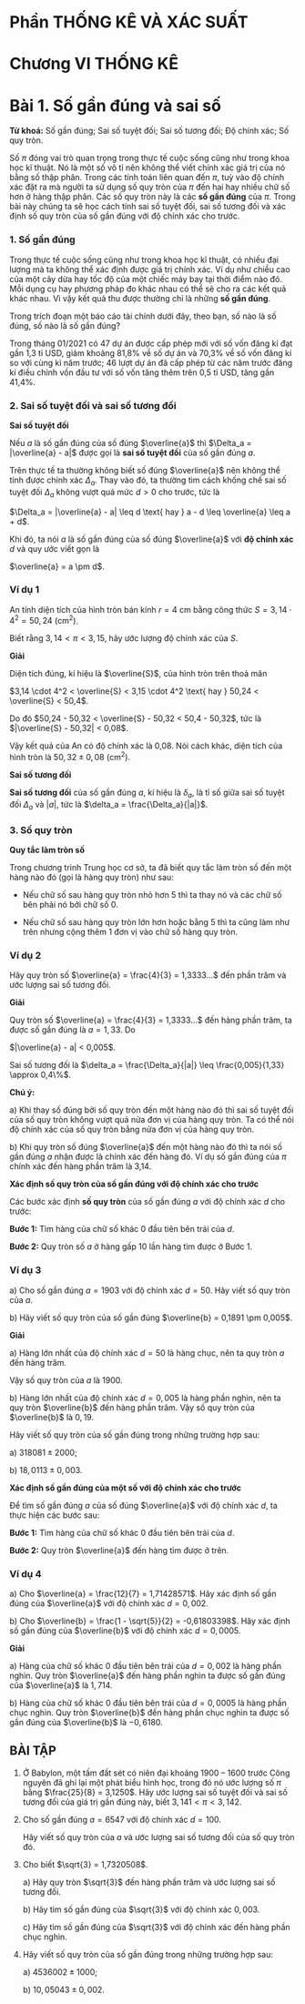 # Phần THỐNG KÊ VÀ XÁC SUẤT

# Chương VI THỐNG KÊ

# Bài 1. Số gần đúng và sai số

**Từ khoá:** Số gần đúng; Sai số tuyệt đối; Sai số tương đối; Độ chính xác; Số quy tròn.

Số $\pi$ đóng vai trò quan trọng trong thực tế cuộc sống cũng như trong khoa học kĩ thuật. Nó là một số vô tỉ nên không thể viết chính xác giá trị của nó bằng số thập phân. Trong các tính toán liên quan đến $\pi$, tuỳ vào độ chính xác đặt ra mà người ta sử dụng số quy tròn của $\pi$ đến hai hay nhiều chữ số hơn ở hàng thập phân. Các số quy tròn này là các **số gần đúng** của $\pi$. Trong bài này chúng ta sẽ học cách tính sai số tuyệt đối, sai số tương đối và xác định số quy tròn của số gần đúng với độ chính xác cho trước.

### 1. Số gần đúng

Trong thực tế cuộc sống cũng như trong khoa học kĩ thuật, có nhiều đại lượng mà ta không thể xác định được giá trị chính xác. Ví dụ như chiều cao của một cây dừa hay tốc độ của một chiếc máy bay tại thời điểm nào đó. Mỗi dụng cụ hay phương pháp đo khác nhau có thể sẽ cho ra các kết quả khác nhau. Vì vậy kết quả thu được thường chỉ là những **số gần đúng**.

Trong trích đoạn một báo cáo tài chính dưới đây, theo bạn, số nào là số đúng, số nào là số gần đúng?

Trong tháng 01/2021 có 47 dự án được cấp phép mới với số vốn đăng kí đạt gần 1,3 tỉ USD, giảm khoảng 81,8% về số dự án và 70,3% về số vốn đăng kí so với cùng kì năm trước; 46 lượt dự án đã cấp phép từ các năm trước đăng kí điều chỉnh vốn đầu tư với số vốn tăng thêm trên 0,5 tỉ USD, tăng gần 41,4%.

### 2. Sai số tuyệt đối và sai số tương đối

**Sai số tuyệt đối**

Nếu $a$ là số gần đúng của số đúng $\overline{a}$ thì $\Delta_a = |\overline{a} - a|$ được gọi là **sai số tuyệt đối** của số gần đúng $a$.

Trên thực tế ta thường không biết số đúng $\overline{a}$ nên không thể tính được chính xác $\Delta_a$. Thay vào đó, ta thường tìm cách khống chế sai số tuyệt đối $\Delta_a$ không vượt quá mức $d > 0$ cho trước, tức là

$\Delta_a = |\overline{a} - a| \leq d \text{ hay } a - d \leq \overline{a} \leq a + d$.

Khi đó, ta nói $a$ là số gần đúng của số đúng $\overline{a}$ với **độ chính xác** $d$ và quy ước viết gọn là

$\overline{a} = a \pm d$.

### Ví dụ 1

An tính diện tích của hình tròn bán kính $r = 4$ cm bằng công thức $S = 3,14 \cdot 4^2 = 50,24 \text{ (cm}^2)$.

Biết rằng $3,14 < \pi < 3,15$, hãy ước lượng độ chính xác của $S$.

**Giải**

Diện tích đúng, kí hiệu là $\overline{S}$, của hình tròn trên thoả mãn

$3,14 \cdot 4^2 < \overline{S} < 3,15 \cdot 4^2 \text{ hay } 50,24 < \overline{S} < 50,4$.

Do đó $50,24 - 50,32 < \overline{S} - 50,32 < 50,4 - 50,32$, tức là $|\overline{S} - 50,32| < 0,08$.

Vậy kết quả của An có độ chính xác là 0,08. Nói cách khác, diện tích của hình tròn là $50,32 \pm 0,08 \text{ (cm}^2)$.

**Sai số tương đối**

**Sai số tương đối** của số gần đúng $a$, kí hiệu là $\delta_a$, là tỉ số giữa sai số tuyệt đối $\Delta_a$ và $|a|$, tức là $\delta_a = \frac{\Delta_a}{|a|}$.

### 3. Số quy tròn

**Quy tắc làm tròn số**

Trong chương trình Trung học cơ sở, ta đã biết quy tắc làm tròn số đến một hàng nào đó (gọi là hàng quy tròn) như sau:

- Nếu chữ số sau hàng quy tròn nhỏ hơn 5 thì ta thay nó và các chữ số bên phải nó bởi chữ số 0.

- Nếu chữ số sau hàng quy tròn lớn hơn hoặc bằng 5 thì ta cũng làm như trên nhưng cộng thêm 1 đơn vị vào chữ số hàng quy tròn.

### Ví dụ 2

Hãy quy tròn số $\overline{a} = \frac{4}{3} = 1,3333...$ đến phần trăm và ước lượng sai số tương đối.

**Giải**

Quy tròn số $\overline{a} = \frac{4}{3} = 1,3333...$ đến hàng phần trăm, ta được số gần đúng là $a = 1,33$. Do

$|\overline{a} - a| < 0,005$.

Sai số tương đối là $\delta_a = \frac{\Delta_a}{|a|} \leq \frac{0,005}{1,33} \approx 0,4\%$.

**Chú ý:**

a) Khi thay số đúng bởi số quy tròn đến một hàng nào đó thì sai số tuyệt đối của số quy tròn không vượt quá nửa đơn vị của hàng quy tròn. Ta có thể nói độ chính xác của số quy tròn bằng nửa đơn vị của hàng quy tròn.

b) Khi quy tròn số đúng $\overline{a}$ đến một hàng nào đó thì ta nói số gần đúng $a$ nhận được là chính xác đến hàng đó. Ví dụ số gần đúng của $\pi$ chính xác đến hàng phần trăm là 3,14.

**Xác định số quy tròn của số gần đúng với độ chính xác cho trước**

Các bước xác định **số quy tròn** của số gần đúng $a$ với độ chính xác $d$ cho trước:

**Bước 1:** Tìm hàng của chữ số khác 0 đầu tiên bên trái của $d$.

**Bước 2:** Quy tròn số $a$ ở hàng gấp 10 lần hàng tìm được ở Bước 1.

### Ví dụ 3

a) Cho số gần đúng $a = 1903$ với độ chính xác $d = 50$. Hãy viết số quy tròn của $a$.

b) Hãy viết số quy tròn của số gần đúng $\overline{b} = 0,1891 \pm 0,005$.

**Giải**

a) Hàng lớn nhất của độ chính xác $d = 50$ là hàng chục, nên ta quy tròn $a$ đến hàng trăm.

Vậy số quy tròn của $a$ là $1900$.

b) Hàng lớn nhất của độ chính xác $d = 0,005$ là hàng phần nghìn, nên ta quy tròn $\overline{b}$ đến hàng phần trăm. Vậy số quy tròn của $\overline{b}$ là $0,19$.

Hãy viết số quy tròn của số gần đúng trong những trường hợp sau:

a) $318081 \pm 2000$;

b) $18,0113 \pm 0,003$.

**Xác định số gần đúng của một số với độ chính xác cho trước**


Để tìm số gần đúng $a$ của số đúng $\overline{a}$ với độ chính xác $d$, ta thực hiện các bước sau:

**Bước 1:** Tìm hàng của chữ số khác 0 đầu tiên bên trái của $d$.

**Bước 2:** Quy tròn $\overline{a}$ đến hàng tìm được ở trên.

### Ví dụ 4

a) Cho $\overline{a} = \frac{12}{7} = 1,71428571$. Hãy xác định số gần đúng của $\overline{a}$ với độ chính xác $d = 0,002$.

b) Cho $\overline{b} = \frac{1 - \sqrt{5}}{2} = -0,61803398$. Hãy xác định số gần đúng của $\overline{b}$ với độ chính xác $d = 0,0005$.

**Giải**

a) Hàng của chữ số khác 0 đầu tiên bên trái của $d = 0,002$ là hàng phần nghìn. Quy tròn $\overline{a}$ đến hàng phần nghìn ta được số gần đúng của $\overline{a}$ là $1,714$.

b) Hàng của chữ số khác 0 đầu tiên bên trái của $d = 0,0005$ là hàng phần chục nghìn. Quy tròn $\overline{b}$ đến hàng phần chục nghìn ta được số gần đúng của $\overline{b}$ là $-0,6180$.

## BÀI TẬP

1. Ở Babylon, một tấm đất sét có niên đại khoảng 1900 – 1600 trước Công nguyên đã ghi lại một phát biểu hình học, trong đó nó ước lượng số $\pi$ bằng $\frac{25}{8} = 3,1250$. Hãy ước lượng sai số tuyệt đối và sai số tương đối của giá trị gần đúng này, biết $3,141 < \pi < 3,142$.

2. Cho số gần đúng $a = 6547$ với độ chính xác $d = 100$.

    Hãy viết số quy tròn của $a$ và ước lượng sai số tương đối của số quy tròn đó.

3. Cho biết $\sqrt{3} = 1,7320508$.

    a) Hãy quy tròn $\sqrt{3}$ đến hàng phần trăm và ước lượng sai số tương đối.
    
    b) Hãy tìm số gần đúng của $\sqrt{3}$ với độ chính xác $0,003$.
    
    c) Hãy tìm số gần đúng của $\sqrt{3}$ với độ chính xác đến hàng phần chục nghìn.

4. Hãy viết số quy tròn của số gần đúng trong những trường hợp sau:

    a) $4536002 \pm 1000$;
    
    b) $10,05043 \pm 0,002$.
